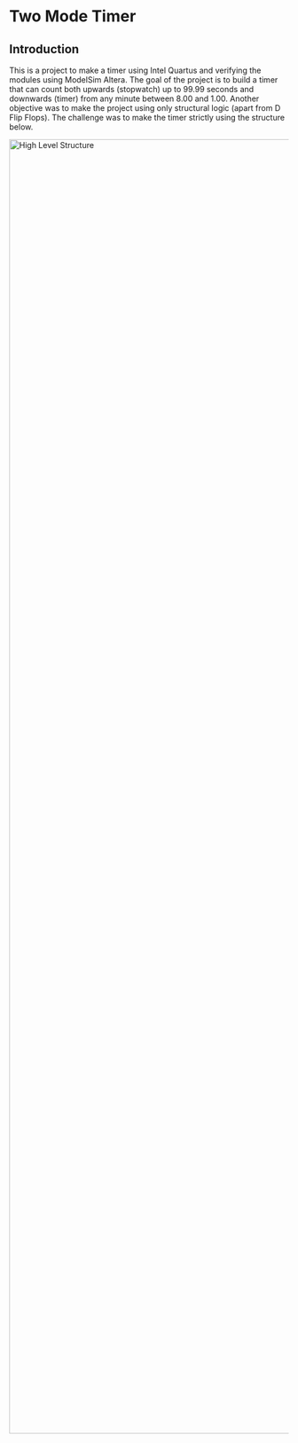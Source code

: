 # Two Mode Timer
## Introduction
This is a project to make a timer using Intel Quartus and verifying the modules using ModelSim Altera. The goal of the project is to build a timer that can count both upwards (stopwatch) up to 99.99 seconds and downwards (timer) from any minute between 8.00 and 1.00. Another objective was to make the project using only structural logic (apart from D Flip Flops). The challenge was to make the timer strictly using the structure below.

<img width="4431" height="2335" alt="High Level Structure" src="https://github.com/user-attachments/assets/4744a651-f279-4bb1-a1c7-f784b8f8c571" />
